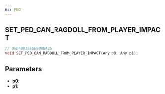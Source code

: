 ```yaml
---
ns: PED
---
```

## SET_PED_CAN_RAGDOLL_FROM_PLAYER_IMPACT

```c
// 0xDF993EE5E90ABA25
void SET_PED_CAN_RAGDOLL_FROM_PLAYER_IMPACT(Any p0, Any p1);
```

## Parameters
* **p0**:
* **p1**:
